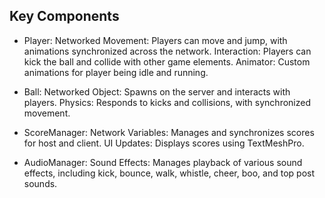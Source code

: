 ## Key Components
- Player:
Networked Movement: Players can move and jump, with animations synchronized across the network.
Interaction: Players can kick the ball and collide with other game elements.
Animator: Custom animations for player being idle and running.

- Ball:
Networked Object: Spawns on the server and interacts with players.
Physics: Responds to kicks and collisions, with synchronized movement.

- ScoreManager:
Network Variables: Manages and synchronizes scores for host and client.
UI Updates: Displays scores using TextMeshPro.

- AudioManager:
Sound Effects: Manages playback of various sound effects, including kick, bounce, walk, whistle, cheer, boo, and top post sounds.
